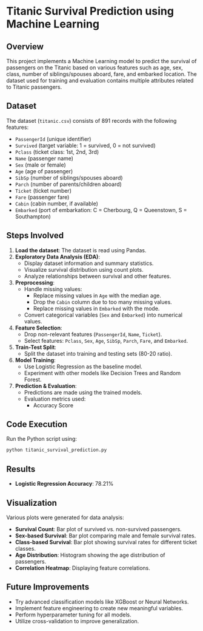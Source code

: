 # Titanic Survival Prediction using Machine Learning

## Overview
This project implements a Machine Learning model to predict the survival of passengers on the Titanic based on various features such as age, sex, class, number of siblings/spouses aboard, fare, and embarked location. The dataset used for training and evaluation contains multiple attributes related to Titanic passengers.

## Dataset
The dataset (`titanic.csv`) consists of 891 records with the following features:
- `PassengerId` (unique identifier)
- `Survived` (target variable: 1 = survived, 0 = not survived)
- `Pclass` (ticket class: 1st, 2nd, 3rd)
- `Name` (passenger name)
- `Sex` (male or female)
- `Age` (age of passenger)
- `SibSp` (number of siblings/spouses aboard)
- `Parch` (number of parents/children aboard)
- `Ticket` (ticket number)
- `Fare` (passenger fare)
- `Cabin` (cabin number, if available)
- `Embarked` (port of embarkation: C = Cherbourg, Q = Queenstown, S = Southampton)

## Steps Involved
1. **Load the dataset**: The dataset is read using Pandas.
2. **Exploratory Data Analysis (EDA)**:
   - Display dataset information and summary statistics.
   - Visualize survival distribution using count plots.
   - Analyze relationships between survival and other features.
3. **Preprocessing**:
   - Handle missing values:
     - Replace missing values in `Age` with the median age.
     - Drop the `Cabin` column due to too many missing values.
     - Replace missing values in `Embarked` with the mode.
   - Convert categorical variables (`Sex` and `Embarked`) into numerical values.
4. **Feature Selection**:
   - Drop non-relevant features (`PassengerId`, `Name`, `Ticket`).
   - Select features: `Pclass`, `Sex`, `Age`, `SibSp`, `Parch`, `Fare`, and `Embarked`.
5. **Train-Test Split**:
   - Split the dataset into training and testing sets (80-20 ratio).
6. **Model Training**:
   - Use Logistic Regression as the baseline model.
   - Experiment with other models like Decision Trees and Random Forest.
7. **Prediction & Evaluation**:
   - Predictions are made using the trained models.
   - Evaluation metrics used:
     - Accuracy Score
       
## Code Execution
Run the Python script using:
```bash
python titanic_survival_prediction.py
```

## Results
- **Logistic Regression Accuracy**: 78.21%

## Visualization
Various plots were generated for data analysis:
- **Survival Count**: Bar plot of survived vs. non-survived passengers.
- **Sex-based Survival**: Bar plot comparing male and female survival rates.
- **Class-based Survival**: Bar plot showing survival rates for different ticket classes.
- **Age Distribution**: Histogram showing the age distribution of passengers.
- **Correlation Heatmap**: Displaying feature correlations.

## Future Improvements
- Try advanced classification models like XGBoost or Neural Networks.
- Implement feature engineering to create new meaningful variables.
- Perform hyperparameter tuning for all models.
- Utilize cross-validation to improve generalization.
